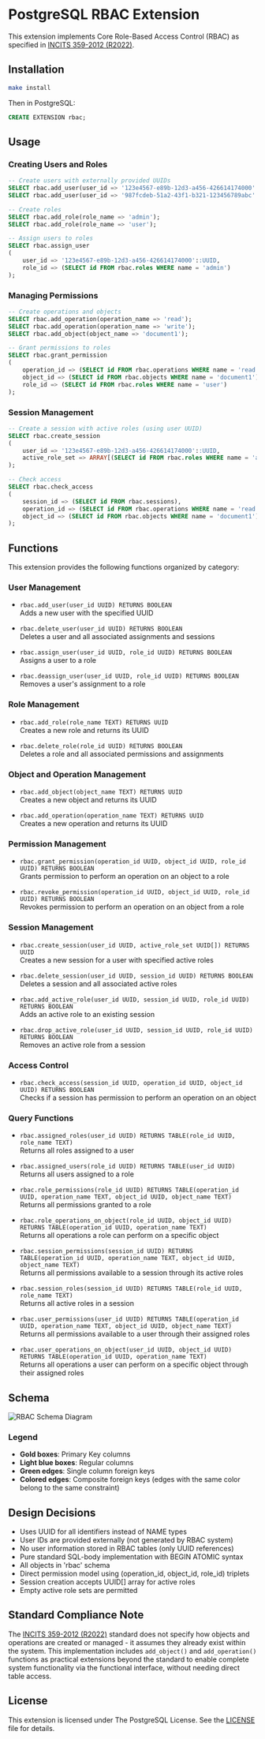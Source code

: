 # PostgreSQL RBAC Extension

This extension implements Core Role-Based Access Control (RBAC) as specified in [INCITS 359-2012 (R2022)].

## Installation

```bash
make install
```

Then in PostgreSQL:

```sql
CREATE EXTENSION rbac;
```

## Usage

### Creating Users and Roles

```sql
-- Create users with externally provided UUIDs
SELECT rbac.add_user(user_id => '123e4567-e89b-12d3-a456-426614174000'::UUID);
SELECT rbac.add_user(user_id => '987fcdeb-51a2-43f1-b321-123456789abc'::UUID);

-- Create roles
SELECT rbac.add_role(role_name => 'admin');
SELECT rbac.add_role(role_name => 'user');

-- Assign users to roles
SELECT rbac.assign_user
(
    user_id => '123e4567-e89b-12d3-a456-426614174000'::UUID,
    role_id => (SELECT id FROM rbac.roles WHERE name = 'admin')
);
```

### Managing Permissions

```sql
-- Create operations and objects
SELECT rbac.add_operation(operation_name => 'read');
SELECT rbac.add_operation(operation_name => 'write');
SELECT rbac.add_object(object_name => 'document1');

-- Grant permissions to roles
SELECT rbac.grant_permission
(
    operation_id => (SELECT id FROM rbac.operations WHERE name = 'read'),
    object_id => (SELECT id FROM rbac.objects WHERE name = 'document1'),
    role_id => (SELECT id FROM rbac.roles WHERE name = 'user')
);
```

### Session Management

```sql
-- Create a session with active roles (using user UUID)
SELECT rbac.create_session
(
    user_id => '123e4567-e89b-12d3-a456-426614174000'::UUID,
    active_role_set => ARRAY[(SELECT id FROM rbac.roles WHERE name = 'admin')]::UUID[]
);

-- Check access
SELECT rbac.check_access
(
    session_id => (SELECT id FROM rbac.sessions),
    operation_id => (SELECT id FROM rbac.operations WHERE name = 'read'),
    object_id => (SELECT id FROM rbac.objects WHERE name = 'document1')
);
```

## Functions

This extension provides the following functions organized by category:

### User Management

- `rbac.add_user(user_id UUID) RETURNS BOOLEAN`  
  Adds a new user with the specified UUID

- `rbac.delete_user(user_id UUID) RETURNS BOOLEAN`  
  Deletes a user and all associated assignments and sessions

- `rbac.assign_user(user_id UUID, role_id UUID) RETURNS BOOLEAN`  
  Assigns a user to a role

- `rbac.deassign_user(user_id UUID, role_id UUID) RETURNS BOOLEAN`  
  Removes a user's assignment to a role

### Role Management

- `rbac.add_role(role_name TEXT) RETURNS UUID`  
  Creates a new role and returns its UUID

- `rbac.delete_role(role_id UUID) RETURNS BOOLEAN`  
  Deletes a role and all associated permissions and assignments

### Object and Operation Management

- `rbac.add_object(object_name TEXT) RETURNS UUID`  
  Creates a new object and returns its UUID

- `rbac.add_operation(operation_name TEXT) RETURNS UUID`  
  Creates a new operation and returns its UUID

### Permission Management

- `rbac.grant_permission(operation_id UUID, object_id UUID, role_id UUID) RETURNS BOOLEAN`  
  Grants permission to perform an operation on an object to a role

- `rbac.revoke_permission(operation_id UUID, object_id UUID, role_id UUID) RETURNS BOOLEAN`  
  Revokes permission to perform an operation on an object from a role

### Session Management

- `rbac.create_session(user_id UUID, active_role_set UUID[]) RETURNS UUID`  
  Creates a new session for a user with specified active roles

- `rbac.delete_session(user_id UUID, session_id UUID) RETURNS BOOLEAN`  
  Deletes a session and all associated active roles

- `rbac.add_active_role(user_id UUID, session_id UUID, role_id UUID) RETURNS BOOLEAN`  
  Adds an active role to an existing session

- `rbac.drop_active_role(user_id UUID, session_id UUID, role_id UUID) RETURNS BOOLEAN`  
  Removes an active role from a session

### Access Control

- `rbac.check_access(session_id UUID, operation_id UUID, object_id UUID) RETURNS BOOLEAN`  
  Checks if a session has permission to perform an operation on an object

### Query Functions

- `rbac.assigned_roles(user_id UUID) RETURNS TABLE(role_id UUID, role_name TEXT)`  
  Returns all roles assigned to a user

- `rbac.assigned_users(role_id UUID) RETURNS TABLE(user_id UUID)`  
  Returns all users assigned to a role

- `rbac.role_permissions(role_id UUID) RETURNS TABLE(operation_id UUID, operation_name TEXT, object_id UUID, object_name TEXT)`  
  Returns all permissions granted to a role

- `rbac.role_operations_on_object(role_id UUID, object_id UUID) RETURNS TABLE(operation_id UUID, operation_name TEXT)`  
  Returns all operations a role can perform on a specific object

- `rbac.session_permissions(session_id UUID) RETURNS TABLE(operation_id UUID, operation_name TEXT, object_id UUID, object_name TEXT)`  
  Returns all permissions available to a session through its active roles

- `rbac.session_roles(session_id UUID) RETURNS TABLE(role_id UUID, role_name TEXT)`  
  Returns all active roles in a session

- `rbac.user_permissions(user_id UUID) RETURNS TABLE(operation_id UUID, operation_name TEXT, object_id UUID, object_name TEXT)`  
  Returns all permissions available to a user through their assigned roles

- `rbac.user_operations_on_object(user_id UUID, object_id UUID) RETURNS TABLE(operation_id UUID, operation_name TEXT)`  
  Returns all operations a user can perform on a specific object through their assigned roles

## Schema

![RBAC Schema Diagram](schema_diagram.svg)

### Legend

- **Gold boxes**: Primary Key columns
- **Light blue boxes**: Regular columns
- **Green edges**: Single column foreign keys
- **Colored edges**: Composite foreign keys (edges with the same color belong to the same constraint)

## Design Decisions

- Uses UUID for all identifiers instead of NAME types
- User IDs are provided externally (not generated by RBAC system)
- No user information stored in RBAC tables (only UUID references)
- Pure standard SQL-body implementation with BEGIN ATOMIC syntax
- All objects in 'rbac' schema
- Direct permission model using (operation_id, object_id, role_id) triplets
- Session creation accepts UUID[] array for active roles
- Empty active role sets are permitted

## Standard Compliance Note

The [INCITS 359-2012 (R2022)] standard does not specify how objects and operations are created or managed - it assumes they already exist within the system. This implementation includes `add_object()` and `add_operation()` functions as practical extensions beyond the standard to enable complete system functionality via the functional interface, without needing direct table access.

## License

This extension is licensed under The PostgreSQL License. See the [LICENSE](LICENSE) file for details.

[INCITS 359-2012 (R2022)]: https://webstore.ansi.org/standards/incits/incits3592012r2022
